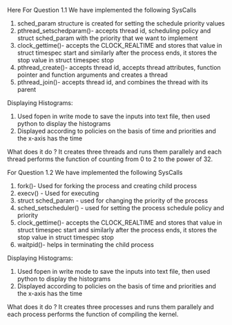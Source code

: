 Here 
For Question 1.1
We have implemented the following SysCalls
1) sched_param structure is created for setting the schedule priority values
2) pthread_setschedparam()- accepts thread id, scheduling policy and struct sched_param with the priority that we want to implement
3) clock_gettime()- accepts the CLOCK_REALTIME and stores that value in struct timespec start and similarly after the process ends, it stores the stop value in struct timespec stop
4) pthread_create()- accepts thread id, accepts thread attributes, function pointer and function arguments and creates a thread
5) pthread_join()- accepts thread id, and combines the thread with its parent

Displaying Histograms:
1) Used fopen in write mode to save the inputs into text file, then used python to display the histograms
2) Displayed according to policies on the basis of time and priorities and the x-axis has the time

What does it do ?
It creates three threads and runs them parallely and each thread performs the function of counting from 0 to 2 to the power of 32.

For Question 1.2
We have implemented the following SysCalls
1) fork()- Used for forking the process and creating child process
2) execv() - Used for executing
3) struct sched_param - used for changing the priority of the process
4) sched_setscheduler() - used for setting the process schedule policy and priority
5) clock_gettime()- accepts the CLOCK_REALTIME and stores that value in struct timespec start and similarly after the process ends, it stores the stop value in struct timespec stop
6) waitpid()- helps in terminating the child process

Displaying Histograms:
1) Used fopen in write mode to save the inputs into text file, then used python to display the histograms
2) Displayed according to policies on the basis of time and priorities and the x-axis has the time

What does it do ?
It creates three processes and runs them parallely and each process performs the function of compiling the kernel.